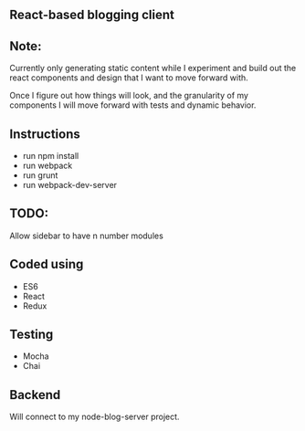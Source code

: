 ## React-based blogging client

## Note:
Currently only generating static content while I experiment and build out the
react components and design that I want to move forward with.

Once I figure out how things will look, and the granularity of my components
I will move forward with tests and dynamic behavior.

## Instructions
- run npm install
- run webpack
- run grunt
- run webpack-dev-server

## TODO:
Allow sidebar to have n number modules

## Coded using
- ES6
- React
- Redux

## Testing
- Mocha
- Chai

## Backend
Will connect to my node-blog-server project.
